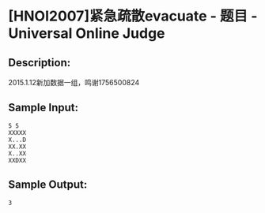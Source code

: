 # [HNOI2007]紧急疏散evacuate - 题目 - Universal Online Judge

## Description: 

2015.1.12新加数据一组，鸣谢1756500824


## Sample Input: 
```
5 5  
XXXXX
X...D
XX.XX
X..XX
XXDXX
```

## Sample Output: 
```
3
```
